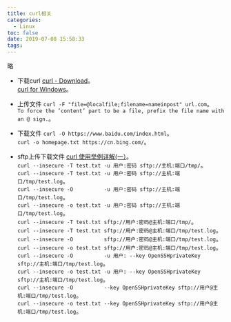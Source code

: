 ```yaml
---
title: curl相关
categories:
  - Linux
toc: false
date: 2019-07-08 15:58:33
tags:
---
```

略
<!-- 略 -->

* 下载curl
[curl - Download](https://curl.haxx.se/download.html)。  
[curl for Windows](https://curl.haxx.se/windows/)。  

* 上传文件
`curl -F "file=@localfile;filename=nameinpost" url.com`。  
`To force the ’content’ part to be a file, prefix the file name with an @ sign.`。  

* 下载文件
`curl -O https://www.baidu.com/index.html`。  
`curl -o homepage.txt https://cn.bing.com/`。  

* sftp上传下载文件
[curl 使用举例详解(一）](https://blog.csdn.net/cmzsteven/article/details/73382333)。  
`curl --insecure -T test.txt -u 用户:密码 sftp://主机:端口/tmp/`。  
`curl --insecure -T test.txt -u 用户:密码 sftp://主机:端口/tmp/test.log`。  
`curl --insecure -O          -u 用户:密码 sftp://主机:端口/tmp/test.log`。  
`curl --insecure -o test.txt -u 用户:密码 sftp://主机:端口/tmp/test.log`。  
`curl --insecure -T test.txt sftp://用户:密码@主机:端口/tmp/`。  
`curl --insecure -T test.txt sftp://用户:密码@主机:端口/tmp/test.log`。  
`curl --insecure -O          sftp://用户:密码@主机:端口/tmp/test.log`。  
`curl --insecure -o test.txt sftp://用户:密码@主机:端口/tmp/test.log`。  
`curl --insecure -O          -u 用户: --key OpenSSHprivateKey sftp://主机:端口/tmp/test.log`。  
`curl --insecure -o test.txt -u 用户: --key OpenSSHprivateKey sftp://主机:端口/tmp/test.log`。  
`curl --insecure -O          --key OpenSSHprivateKey sftp://用户@主机:端口/tmp/test.log`。  
`curl --insecure -o test.txt --key OpenSSHprivateKey sftp://用户@主机:端口/tmp/test.log`。  
